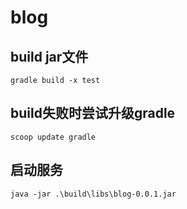 # blog

## build jar文件
```gradle build -x test```

## build失败时尝试升级gradle
```scoop update gradle```

## 启动服务
```java -jar .\build\libs\blog-0.0.1.jar```
